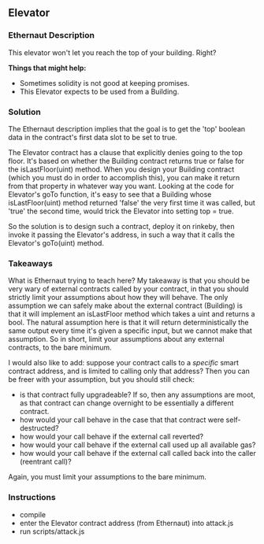 ## Elevator

### Ethernaut Description
This elevator won't let you reach the top of your building. Right?

**Things that might help:**
- Sometimes solidity is not good at keeping promises.
- This Elevator expects to be used from a Building.

### Solution 
The Ethernaut description implies that the goal is to get the 'top' boolean data in the contract's first data slot to be set to true. 

The Elevator contract has a clause that explicitly denies going to the top floor. It's based on whether the Building contract returns true or false for the isLastFloor(uint) method. When you design your Building contract (which you must do in order to accomplish this), you can make it return from that property in whatever way you want. Looking at the code for Elevator's goTo function, it's easy to see that a Building whose isLastFloor(uint) method returned 'false' the very first time it was called, but 'true' the second time, would trick the Elevator into setting top = true. 

So the solution is to design such a contract, deploy it on rinkeby, then invoke it passing the Elevator's address, in such a way that it calls the Elevator's goTo(uint) method. 

### Takeaways
What is Ethernaut trying to teach here? My takeaway is that you should be very wary of external contracts called by your contract, in that you should strictly limit your assumptions about how they will behave. The only assumption we can safely make about the external contract (Building) is that it will implement an isLastFloor method which takes a uint and returns a bool. The natural assumption here is that it will return deterministically the same output every time it's given a specific input, but we cannot make that assumption. So in short, limit your assumptions about any external contracts, to the bare minimum. 

I would also like to add: suppose your contract calls to a _specific_ smart contract address, and is limited to calling only that address? Then you can be freer with your assumption, but you should still check: 
- is that contract fully upgradeable? If so, then any assumptions are moot, as that contract can change overnight to be essentially a different contract. 
- how would your call behave in the case that that contract were self-destructed? 
- how would your call behave if the external call reverted? 
- how would your call behave if the external call used up all available gas? 
- how would your call behave if the external call called back into the caller (reentrant call)? 

Again, you must limit your assumptions to the bare minimum. 


### Instructions
- compile 
- enter the Elevator contract address (from Ethernaut) into attack.js
- run scripts/attack.js
